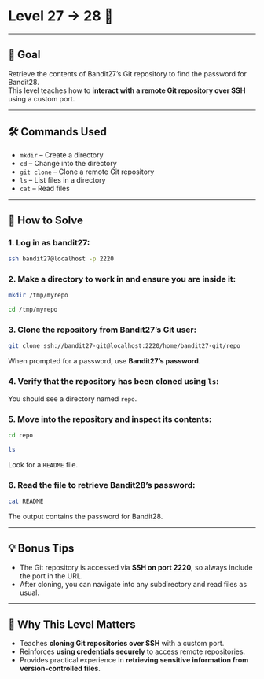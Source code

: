 # Level 27 → 28 🔐

---

## 🎯 Goal  

Retrieve the contents of Bandit27’s Git repository to find the password for Bandit28.  
This level teaches how to **interact with a remote Git repository over SSH** using a custom port.  

---

## 🛠 Commands Used  

- `mkdir` – Create a directory  
- `cd` – Change into the directory  
- `git clone` – Clone a remote Git repository  
- `ls` – List files in a directory  
- `cat` – Read files  

---

## 🚀 How to Solve  

### 1. Log in as bandit27:
```bash
ssh bandit27@localhost -p 2220
```

### 2. **Make a directory to work in and ensure you are inside it:**  
```bash
mkdir /tmp/myrepo
```
```bash 
cd /tmp/myrepo
``` 

### 3. **Clone the repository from Bandit27’s Git user:**  
```bash
git clone ssh://bandit27-git@localhost:2220/home/bandit27-git/repo
```
When prompted for a password, use **Bandit27’s password**.  

### 4. Verify that the repository has been cloned using `ls`:
   
You should see a directory named `repo`.  

### 5. Move into the repository and inspect its contents:
```bash
cd repo
```
```bash
ls
```
Look for a `README` file.  

### 6. Read the file to retrieve Bandit28’s password:
```bash
cat README
```
The output contains the password for Bandit28.  

---

## 💡 Bonus Tips  

- The Git repository is accessed via **SSH on port 2220**, so always include the port in the URL.  
- After cloning, you can navigate into any subdirectory and read files as usual.  

---

## 🧠 Why This Level Matters  

- Teaches **cloning Git repositories over SSH** with a custom port.  
- Reinforces **using credentials securely** to access remote repositories.  
- Provides practical experience in **retrieving sensitive information from version-controlled files**.  
